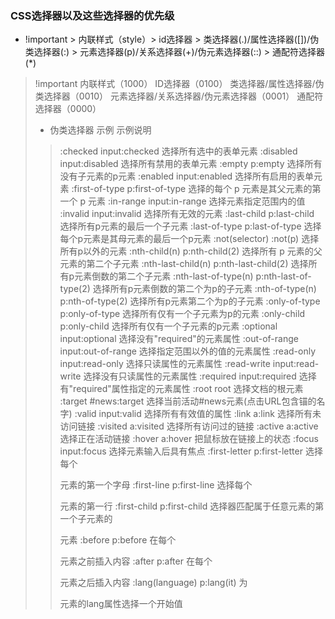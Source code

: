 ### CSS选择器以及这些选择器的优先级
* !important > 内联样式（style）> id选择器 > 类选择器(.)/属性选择器([])/伪类选择器(:) > 元素选择器(p)/关系选择器(+)/伪元素选择器(::) > 通配符选择器(*)
> !important
> 内联样式（1000）
> ID选择器（0100）
> 类选择器/属性选择器/伪类选择器（0010）
> 元素选择器/关系选择器/伪元素选择器（0001）
> 通配符选择器（0000）
> * 伪类选择器  示例	示例说明
>  > :checked	input:checked	选择所有选中的表单元素
>  > :disabled	input:disabled	选择所有禁用的表单元素
>  > :empty	p:empty	选择所有没有子元素的p元素
>  > :enabled	input:enabled	选择所有启用的表单元素
>  > :first-of-type	p:first-of-type	选择的每个 p 元素是其父元素的第一个 p 元素
>  > :in-range	input:in-range	选择元素指定范围内的值
>  > :invalid	input:invalid	选择所有无效的元素
>  > :last-child	p:last-child	选择所有p元素的最后一个子元素
>  > :last-of-type	p:last-of-type	选择每个p元素是其母元素的最后一个p元素
>  > :not(selector)	:not(p)	选择所有p以外的元素
>  > :nth-child(n)	p:nth-child(2)	选择所有 p 元素的父元素的第二个子元素
>  > :nth-last-child(n)	p:nth-last-child(2)	选择所有p元素倒数的第二个子元素
>  > :nth-last-of-type(n)	p:nth-last-of-type(2)	选择所有p元素倒数的第二个为p的子元素
>  > :nth-of-type(n)	p:nth-of-type(2)	选择所有p元素第二个为p的子元素
>  > :only-of-type	p:only-of-type	选择所有仅有一个子元素为p的元素
>  > :only-child	p:only-child	选择所有仅有一个子元素的p元素
>  > :optional	input:optional	选择没有"required"的元素属性
>  > :out-of-range	input:out-of-range	选择指定范围以外的值的元素属性
>  > :read-only	input:read-only	选择只读属性的元素属性
>  > :read-write	input:read-write	选择没有只读属性的元素属性
>  > :required	input:required	选择有"required"属性指定的元素属性
>  > :root	root	选择文档的根元素
>  > :target	#news:target	选择当前活动#news元素(点击URL包含锚的名字)
>  > :valid	input:valid	选择所有有效值的属性
>  > :link	a:link	选择所有未访问链接
>  > :visited	a:visited	选择所有访问过的链接
>  > :active	a:active	选择正在活动链接
>  > :hover	a:hover	把鼠标放在链接上的状态
>  > :focus	input:focus	选择元素输入后具有焦点
>  > :first-letter	p:first-letter	选择每个<p> 元素的第一个字母
>  > :first-line	p:first-line	选择每个<p> 元素的第一行
>  > :first-child	p:first-child	选择器匹配属于任意元素的第一个子元素的 <p> 元素
>  > :before	p:before	在每个<p>元素之前插入内容
>  > :after	p:after	在每个<p>元素之后插入内容
>  > :lang(language)	p:lang(it)	为<p>元素的lang属性选择一个开始值
